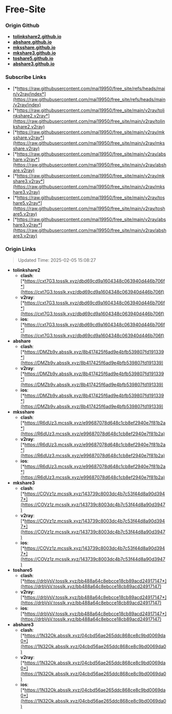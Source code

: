 # Free-Site

### Origin Github

- [**tolinkshare2.github.io**](https://github.com/tolinkshare2/tolinkshare2.github.io)
- [**abshare.github.io**](https://github.com/abshare/abshare.github.io)
- [**mksshare.github.io**](https://github.com/mksshare/mksshare.github.io)
- [**mkshare3.github.io**](https://github.com/mkshare3/mkshare3.github.io)
- [**toshare5.github.io**](https://github.com/toshare5/toshare5.github.io)
- [**abshare3.github.io**](https://github.com/abshare3/abshare3.github.io)

### Subscribe Links

- [*https://raw.githubusercontent.com/mai19950/free_site/refs/heads/main/v2ray/index*](https://raw.githubusercontent.com/mai19950/free_site/refs/heads/main/v2ray/index)
- [*https://raw.githubusercontent.com/mai19950/free_site/main/v2ray/tolinkshare2.v2ray*](https://raw.githubusercontent.com/mai19950/free_site/main/v2ray/tolinkshare2.v2ray)
- [*https://raw.githubusercontent.com/mai19950/free_site/main/v2ray/mksshare.v2ray*](https://raw.githubusercontent.com/mai19950/free_site/main/v2ray/mksshare.v2ray)
- [*https://raw.githubusercontent.com/mai19950/free_site/main/v2ray/abshare.v2ray*](https://raw.githubusercontent.com/mai19950/free_site/main/v2ray/abshare.v2ray)
- [*https://raw.githubusercontent.com/mai19950/free_site/main/v2ray/mkshare3.v2ray*](https://raw.githubusercontent.com/mai19950/free_site/main/v2ray/mkshare3.v2ray)
- [*https://raw.githubusercontent.com/mai19950/free_site/main/v2ray/toshare5.v2ray*](https://raw.githubusercontent.com/mai19950/free_site/main/v2ray/toshare5.v2ray)
- [*https://raw.githubusercontent.com/mai19950/free_site/main/v2ray/abshare3.v2ray*](https://raw.githubusercontent.com/mai19950/free_site/main/v2ray/abshare3.v2ray)

### Origin Links

> Updated Time: 2025-02-05 15:08:27

- **tolinkshare2**
  - **clash**: [*https://cxt7G3.tosslk.xyz/dbd69cd9a1604348c063940d446b706f*](https://cxt7G3.tosslk.xyz/dbd69cd9a1604348c063940d446b706f)
  - **v2ray**: [*https://cxt7G3.tosslk.xyz/dbd69cd9a1604348c063940d446b706f*](https://cxt7G3.tosslk.xyz/dbd69cd9a1604348c063940d446b706f)
  - **ios**: [*https://cxt7G3.tosslk.xyz/dbd69cd9a1604348c063940d446b706f*](https://cxt7G3.tosslk.xyz/dbd69cd9a1604348c063940d446b706f)
- **abshare**
  - **clash**: [*https://DMZb9v.absslk.xyz/8b417425f6ad9e4bfb539807fd191339*](https://DMZb9v.absslk.xyz/8b417425f6ad9e4bfb539807fd191339)
  - **v2ray**: [*https://DMZb9v.absslk.xyz/8b417425f6ad9e4bfb539807fd191339*](https://DMZb9v.absslk.xyz/8b417425f6ad9e4bfb539807fd191339)
  - **ios**: [*https://DMZb9v.absslk.xyz/8b417425f6ad9e4bfb539807fd191339*](https://DMZb9v.absslk.xyz/8b417425f6ad9e4bfb539807fd191339)
- **mksshare**
  - **clash**: [*https://R6dUz3.mcsslk.xyz/e99687078d648c1cb8ef2940e7f81b2a*](https://R6dUz3.mcsslk.xyz/e99687078d648c1cb8ef2940e7f81b2a)
  - **v2ray**: [*https://R6dUz3.mcsslk.xyz/e99687078d648c1cb8ef2940e7f81b2a*](https://R6dUz3.mcsslk.xyz/e99687078d648c1cb8ef2940e7f81b2a)
  - **ios**: [*https://R6dUz3.mcsslk.xyz/e99687078d648c1cb8ef2940e7f81b2a*](https://R6dUz3.mcsslk.xyz/e99687078d648c1cb8ef2940e7f81b2a)
- **mkshare3**
  - **clash**: [*https://COVz1z.mcsslk.xyz/143739c8003dc4b7c53f44d8a90d3947*](https://COVz1z.mcsslk.xyz/143739c8003dc4b7c53f44d8a90d3947)
  - **v2ray**: [*https://COVz1z.mcsslk.xyz/143739c8003dc4b7c53f44d8a90d3947*](https://COVz1z.mcsslk.xyz/143739c8003dc4b7c53f44d8a90d3947)
  - **ios**: [*https://COVz1z.mcsslk.xyz/143739c8003dc4b7c53f44d8a90d3947*](https://COVz1z.mcsslk.xyz/143739c8003dc4b7c53f44d8a90d3947)
- **toshare5**
  - **clash**: [*https://drbVsV.tosslk.xyz/bb488a64c8ebcce18cb89acd24917147*](https://drbVsV.tosslk.xyz/bb488a64c8ebcce18cb89acd24917147)
  - **v2ray**: [*https://drbVsV.tosslk.xyz/bb488a64c8ebcce18cb89acd24917147*](https://drbVsV.tosslk.xyz/bb488a64c8ebcce18cb89acd24917147)
  - **ios**: [*https://drbVsV.tosslk.xyz/bb488a64c8ebcce18cb89acd24917147*](https://drbVsV.tosslk.xyz/bb488a64c8ebcce18cb89acd24917147)
- **abshare3**
  - **clash**: [*https://1N32Ok.absslk.xyz/04cbd56ae265ddc868ce8c9bd0069da0*](https://1N32Ok.absslk.xyz/04cbd56ae265ddc868ce8c9bd0069da0)
  - **v2ray**: [*https://1N32Ok.absslk.xyz/04cbd56ae265ddc868ce8c9bd0069da0*](https://1N32Ok.absslk.xyz/04cbd56ae265ddc868ce8c9bd0069da0)
  - **ios**: [*https://1N32Ok.absslk.xyz/04cbd56ae265ddc868ce8c9bd0069da0*](https://1N32Ok.absslk.xyz/04cbd56ae265ddc868ce8c9bd0069da0)
